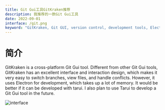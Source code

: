 ```yaml
---
title: Git Gui工具GitKraken推荐
description: 我推荐的一款Git Gui工具
date: 2022-09-01
interface: /git.png
keyword: "GitKraken, Git GUI, version control, development tools, Electron"
---
```

# 简介

GitKraken is a cross-platform Git Gui tool. Different from other Git Gui tools, GitKraken has an excellent interface and interaction design, which makes it very easy to switch branches, view files, and handle conflicts. However, it uses Electron for development, which takes up a lot of memory. It would be better if it can be developed with tarui. I also plan to use Tarui to develop a Git Gui tool in the future.

![interface](/git1.png)
